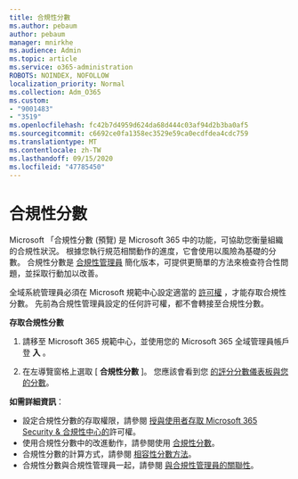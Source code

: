 ```yaml
---
title: 合規性分數
ms.author: pebaum
author: pebaum
manager: mnirkhe
ms.audience: Admin
ms.topic: article
ms.service: o365-administration
ROBOTS: NOINDEX, NOFOLLOW
localization_priority: Normal
ms.collection: Adm_O365
ms.custom:
- "9001483"
- "3519"
ms.openlocfilehash: fc42b7d4959d624da68d444c03af94d2b3ba0af5
ms.sourcegitcommit: c6692ce0fa1358ec3529e59ca0ecdfdea4cdc759
ms.translationtype: MT
ms.contentlocale: zh-TW
ms.lasthandoff: 09/15/2020
ms.locfileid: "47785450"
---
```

# <a name="compliance-score"></a>合規性分數

Microsoft 「合規性分數 (預覽) 是 Microsoft 365 中的功能，可協助您衡量組織的合規性狀況。 根據您執行規范相關動作的進度，它會使用以風險為基礎的分數。   合規性分數是 [合規性管理員](https://docs.microsoft.com/microsoft-365/compliance/compliance-manager-overview) 簡化版本，可提供更簡單的方法來檢查符合性問題，並採取行動加以改善。 

全域系統管理員必須在 Microsoft 規範中心設定適當的 [許可權](https://docs.microsoft.com/microsoft-365/security/office-365-security/permissions-in-the-security-and-compliance-center) ，才能存取合規性分數。  先前為合規性管理員設定的任何許可權，都不會轉接至合規性分數。

**存取合規性分數**

1. 請移至 Microsoft 365 規範中心，並使用您的 Microsoft 365 全域管理員帳戶登 **入** 。

2. 在左導覽窗格上選取 [ **合規性分數** ]。 您應該會看到您 [的評分分數儀表板與您的分數](https://docs.microsoft.com/microsoft-365/compliance/compliance-score-setup#understand-the-compliance-score-dashboard)。
 

**如需詳細資訊**：

- 設定合規性分數的存取權限，請參閱 [授與使用者存取 Microsoft 365 Security & 合規性中心的](https://docs.microsoft.com/microsoft-365/security/office-365-security/grant-access-to-the-security-and-compliance-center)許可權。
- 使用合規性分數中的改進動作，請參閱使用  [合規性分數](https://docs.microsoft.com/microsoft-365/compliance/working-with-compliance-score)。
- 合規性分數的計算方式，請參閱 [相容性分數方法](https://docs.microsoft.com/microsoft-365/compliance/compliance-score-methodology)。
- 合規性分數與合規性管理員一起，請參閱 [與合規性管理員的關聯性](https://docs.microsoft.com/microsoft-365/compliance/compliance-score#relationship-to-compliance-manager)。

